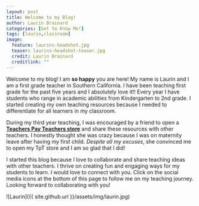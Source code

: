 ```yaml
---
layout: post
title: Welcome to my Blog!
author: Laurin Brainard
categories: [Get to Know Me!]
tags: [laurin,classroom]
image:
  feature: laurins-headshot.jpg
  teaser: laurins-headshot-teaser.jpg
  credit: Laurin Brainard
  creditlink: ""
---
```

Welcome to my blog! I am **so happy** you are here! My name is Laurin and I am a first grade teacher in Southern California. I have been teaching first grade for the past five years and I absolutely love it!! Every year I have students who range in academic abilities from Kindergarten to 2nd grade. I started creating my own teaching resources because I needed to differentiate for all learners in my classroom. 

During my third year teaching, I was encouraged by a friend to open a [**Teachers Pay Teachers store**](http://bit.ly/ThePrimaryBrain) and share these resources with other teachers. I honestly thought she was crazy because I was on maternity leave after having my first child. *Despite all my excuses*, she convinced me to open my TpT store and I am so glad that I did! 

I started this blog because I love to collaborate and share teaching ideas with other teachers. I thrive on creating fun and engaging ways for my students to learn. I would love to connect with you. Click on the social media icons at the bottom of this page to follow me on my teaching journey. Looking forward to collaborating with you!

![Laurin]({{ site.github.url }}/assets/img/laurin.jpg)